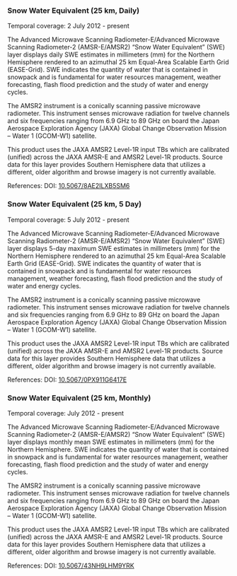 ### Snow Water Equivalent (25 km, Daily)
Temporal coverage: 2 July 2012 - present

The Advanced Microwave Scanning Radiometer-E/Advanced Microwave Scanning Radiometer-2 (AMSR-E/AMSR2) “Snow Water Equivalent” (SWE) layer displays daily SWE estimates in millimeters (mm) for the Northern Hemisphere rendered to an azimuthal 25 km Equal-Area Scalable Earth Grid (EASE-Grid). SWE indicates the quantity of water that is contained in snowpack and is fundamental for water resources management, weather forecasting, flash flood prediction and the study of water and energy cycles.

The AMSR2 instrument is a conically scanning passive microwave radiometer. This instrument senses microwave radiation for twelve channels and six frequencies ranging from 6.9 GHz to 89 GHz on board the Japan Aerospace Exploration Agency (JAXA) Global Change Observation Mission – Water 1 (GCOM-W1) satellite.

This product uses the JAXA AMSR2 Level-1R input TBs which are calibrated (unified) across the JAXA AMSR-E and AMSR2 Level-1R products. Source data for this layer provides Southern Hemisphere data that utilizes a different, older algorithm and browse imagery is not currently available.

References: DOI: [10.5067/8AE2ILXB5SM6](https://dx.doi.org/10.5067/8AE2ILXB5SM6)

### Snow Water Equivalent (25 km, 5 Day)
Temporal coverage: 5 July 2012 - present

The Advanced Microwave Scanning Radiometer-E/Advanced Microwave Scanning Radiometer-2 (AMSR-E/AMSR2) “Snow Water Equivalent” (SWE) layer displays 5-day maximum SWE estimates in millimeters (mm) for the Northern Hemisphere rendered to an azimuthal 25 km Equal-Area Scalable Earth Grid (EASE-Grid). SWE indicates the quantity of water that is contained in snowpack and is fundamental for water resources management, weather forecasting, flash flood prediction and the study of water and energy cycles.

The AMSR2 instrument is a conically scanning passive microwave radiometer. This instrument senses microwave radiation for twelve channels and six frequencies ranging from 6.9 GHz to 89 GHz on board the Japan Aerospace Exploration Agency (JAXA) Global Change Observation Mission – Water 1 (GCOM-W1) satellite.

This product uses the JAXA AMSR2 Level-1R input TBs which are calibrated (unified) across the JAXA AMSR-E and AMSR2 Level-1R products. Source data for this layer provides Southern Hemisphere data that utilizes a different, older algorithm and browse imagery is not currently available.

References: DOI: [10.5067/0PX911G6417E](https://dx.doi.org/10.5067/0PX911G6417E)

### Snow Water Equivalent (25 km, Monthly)
Temporal coverage: July 2012 - present

The Advanced Microwave Scanning Radiometer-E/Advanced Microwave Scanning Radiometer-2 (AMSR-E/AMSR2) “Snow Water Equivalent” (SWE) layer displays monthly mean SWE estimates in millimeters (mm) for the Northern Hemisphere. SWE indicates the quantity of water that is contained in snowpack and is fundamental for water resources management, weather forecasting, flash flood prediction and the study of water and energy cycles.

The AMSR2 instrument is a conically scanning passive microwave radiometer. This instrument senses microwave radiation for twelve channels and six frequencies ranging from 6.9 GHz to 89 GHz on board the Japan Aerospace Exploration Agency (JAXA) Global Change Observation Mission – Water 1 (GCOM-W1) satellite.

This product uses the JAXA AMSR2 Level-1R input TBs which are calibrated (unified) across the JAXA AMSR-E and AMSR2 Level-1R products. Source data for this layer provides Southern Hemisphere data that utilizes a different, older algorithm and browse imagery is not currently available.

References: DOI: [10.5067/43NH9LHM9YRK](https://dx.doi.org/10.5067/43NH9LHM9YRK)
